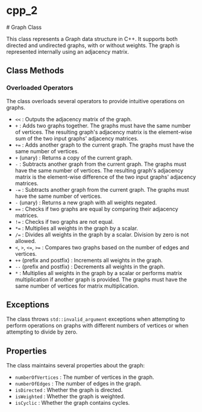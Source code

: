 # cpp_2

﻿# Graph Class

This class represents a Graph data structure in C++. It supports both directed and undirected graphs, with or without weights. The graph is represented internally using an adjacency matrix.

## Class Methods

### Overloaded Operators

The class overloads several operators to provide intuitive operations on graphs.

- `<<` : Outputs the adjacency matrix of the graph.
- `+` : Adds two graphs together. The graphs must have the same number of vertices. The resulting graph's adjacency matrix is the element-wise sum of the two input graphs' adjacency matrices.
- `+=` : Adds another graph to the current graph. The graphs must have the same number of vertices.
- `+` (unary) : Returns a copy of the current graph.
- `-` : Subtracts another graph from the current graph. The graphs must have the same number of vertices. The resulting graph's adjacency matrix is the element-wise difference of the two input graphs' adjacency matrices.
- `-=` : Subtracts another graph from the current graph. The graphs must have the same number of vertices.
- `-` (unary) : Returns a new graph with all weights negated.
- `==` : Checks if two graphs are equal by comparing their adjacency matrices.
- `!=` : Checks if two graphs are not equal.
- `*=` : Multiplies all weights in the graph by a scalar.
- `/=` : Divides all weights in the graph by a scalar. Division by zero is not allowed.
- `<`, `>`, `<=`, `>=` : Compares two graphs based on the number of edges and vertices.
- `++` (prefix and postfix) : Increments all weights in the graph.
- `--` (prefix and postfix) : Decrements all weights in the graph.
- `*` : Multiplies all weights in the graph by a scalar or performs matrix multiplication if another graph is provided. The graphs must have the same number of vertices for matrix multiplication.

## Exceptions

The class throws `std::invalid_argument` exceptions when attempting to perform operations on graphs with different numbers of vertices or when attempting to divide by zero.

## Properties

The class maintains several properties about the graph:

- `numberOfVertices` : The number of vertices in the graph.
- `numberOfEdges` : The number of edges in the graph.
- `isDirected` : Whether the graph is directed.
- `isWeighted` : Whether the graph is weighted.
- `isCyclic` : Whether the graph contains cycles.

